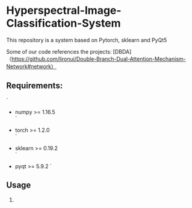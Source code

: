 # Hyperspectral-Image-Classification-System

This repository is a system based on Pytorch, sklearn and PyQt5 

Some of our code references the projects:
[DBDA]（https://github.com/lironui/Double-Branch-Dual-Attention-Mechanism-Network#network）


## Requirements:
`
* numpy >= 1.16.5  
`
- torch >= 1.2.0  
`
* sklearn >= 0.19.2  
`
- pyqt >= 5.9.2 
`



## Usage
1. 
